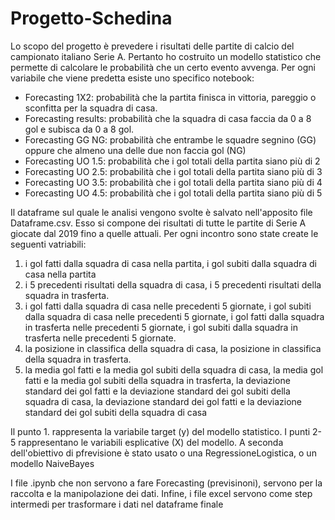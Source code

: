 # Progetto-Schedina
Lo scopo del progetto è prevedere i risultati delle partite di calcio del campionato italiano Serie A. 
Pertanto ho costruito un modello statistico che permette di calcolare le probabilità che un certo evento avvenga.
Per ogni variabile che viene predetta esiste uno specifico notebook:
- Forecasting 1X2: probabilità che la partita finisca in vittoria, pareggio o sconfitta per la squadra di casa.
- Forecasting results: probabilità che la squadra di casa faccia da 0 a 8 gol e subisca da 0 a 8 gol.
- Forecasting GG NG: probabilità che entrambe le squadre segnino (GG) oppure che almeno una delle due non faccia gol (NG)
- Forecasting UO 1.5: probabilità che i gol totali della partita siano più di 2
- Forecasting UO 2.5: probabilità che i gol totali della partita siano più di 3
- Forecasting UO 3.5: probabilità che i gol totali della partita siano più di 4
- Forecasting UO 4.5: probabilità che i gol totali della partita siano più di 5

Il dataframe sul quale le analisi vengono svolte è salvato nell'apposito file Dataframe.csv. Esso si compone dei risultati di tutte le partite di Serie A giocate dal 2019 fino a quelle attuali. Per ogni incontro sono state create le seguenti vatriabili: 
1. i gol fatti dalla squadra di casa nella partita, i gol subiti dalla squadra di casa nella partita
2. i 5 precedenti risultati della squadra di casa, i 5 precedenti risultati della squadra in trasferta. 
3. i gol fatti dalla squadra di casa nelle precedenti 5 giornate, i gol subiti dalla squadra di casa nelle precedenti 5 giornate, i gol fatti dalla squadra in trasferta nelle precedenti 5 giornate, i gol subiti dalla squadra in trasferta nelle precedenti 5 giornate.
4. la posizione in classifica della squadra di casa, la posizione in classifica della squadra in trasferta.
5. la media gol fatti e la media gol subiti della squadra di casa, la media gol fatti e la media gol subiti della squadra in trasferta, la deviazione standard dei gol fatti e la deviazione standard dei gol subiti della squadra di casa, la deviazione standard dei gol fatti e la deviazione standard dei gol subiti della squadra di casa

Il punto 1. rappresenta la variabile target (y) del modello statistico. I punti 2-5 rappresentano le variabili esplicative (X) del modello. 
A seconda dell'obiettivo di pfrevisione è stato usato o una RegressioneLogistica, o un modello NaiveBayes

I file .ipynb che non servono a fare Forecasting (previsinoni), servono per la raccolta e la manipolazione dei dati. Infine, i file excel servono come step intermedi per trasformare i dati nel dataframe finale
